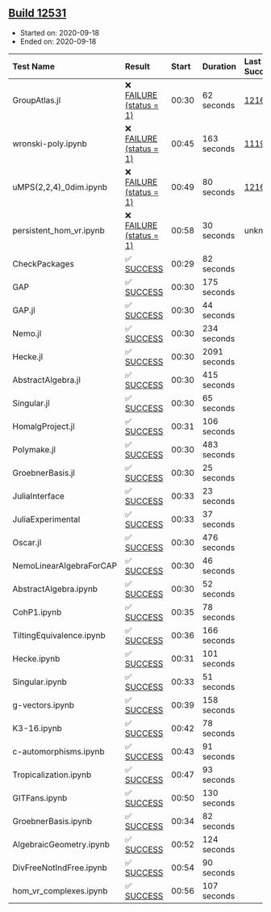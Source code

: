 ## [Build 12531](https://oscarci.mathematik.uni-kl.de/job/oscar/12531/)

* Started on: 2020-09-18
* Ended on: 2020-09-18

| Test Name    | Result | Start | Duration | Last Success | First Failure |
|:-------------|:-------|:------|:---------|:-------------|:--------------|
| GroupAtlas.jl | ❌ [FAILURE (status = 1)](https://oscarci.mathematik.uni-kl.de/job/oscar/12531/artifact/logs/build-12531/GroupAtlas.jl.log) | 00:30 | 62 seconds | [12167](https://oscarci.mathematik.uni-kl.de/job/oscar/12167/) | [12168](https://oscarci.mathematik.uni-kl.de/job/oscar/12168/) |
| wronski-poly.ipynb | ❌ [FAILURE (status = 1)](https://oscarci.mathematik.uni-kl.de/job/oscar/12531/artifact/logs/build-12531/wronski-poly.ipynb.log) | 00:45 | 163 seconds | [11192](https://oscarci.mathematik.uni-kl.de/job/oscar/11192/) | [11193](https://oscarci.mathematik.uni-kl.de/job/oscar/11193/) |
| uMPS(2,2,4)_0dim.ipynb | ❌ [FAILURE (status = 1)](https://oscarci.mathematik.uni-kl.de/job/oscar/12531/artifact/logs/build-12531/uMPS-2-2-4-_0dim.ipynb.log) | 00:49 | 80 seconds | [12167](https://oscarci.mathematik.uni-kl.de/job/oscar/12167/) | [12168](https://oscarci.mathematik.uni-kl.de/job/oscar/12168/) |
| persistent_hom_vr.ipynb | ❌ [FAILURE (status = 1)](https://oscarci.mathematik.uni-kl.de/job/oscar/12531/artifact/logs/build-12531/persistent_hom_vr.ipynb.log) | 00:58 | 30 seconds | unknown | unknown |
| CheckPackages | ✅ [SUCCESS](https://oscarci.mathematik.uni-kl.de/job/oscar/12531/artifact/logs/build-12531/CheckPackages.log) | 00:29 | 82 seconds |  |  |
| GAP | ✅ [SUCCESS](https://oscarci.mathematik.uni-kl.de/job/oscar/12531/artifact/logs/build-12531/GAP.log) | 00:30 | 175 seconds |  |  |
| GAP.jl | ✅ [SUCCESS](https://oscarci.mathematik.uni-kl.de/job/oscar/12531/artifact/logs/build-12531/GAP.jl.log) | 00:30 | 44 seconds |  |  |
| Nemo.jl | ✅ [SUCCESS](https://oscarci.mathematik.uni-kl.de/job/oscar/12531/artifact/logs/build-12531/Nemo.jl.log) | 00:30 | 234 seconds |  |  |
| Hecke.jl | ✅ [SUCCESS](https://oscarci.mathematik.uni-kl.de/job/oscar/12531/artifact/logs/build-12531/Hecke.jl.log) | 00:30 | 2091 seconds |  |  |
| AbstractAlgebra.jl | ✅ [SUCCESS](https://oscarci.mathematik.uni-kl.de/job/oscar/12531/artifact/logs/build-12531/AbstractAlgebra.jl.log) | 00:30 | 415 seconds |  |  |
| Singular.jl | ✅ [SUCCESS](https://oscarci.mathematik.uni-kl.de/job/oscar/12531/artifact/logs/build-12531/Singular.jl.log) | 00:30 | 65 seconds |  |  |
| HomalgProject.jl | ✅ [SUCCESS](https://oscarci.mathematik.uni-kl.de/job/oscar/12531/artifact/logs/build-12531/HomalgProject.jl.log) | 00:31 | 106 seconds |  |  |
| Polymake.jl | ✅ [SUCCESS](https://oscarci.mathematik.uni-kl.de/job/oscar/12531/artifact/logs/build-12531/Polymake.jl.log) | 00:30 | 483 seconds |  |  |
| GroebnerBasis.jl | ✅ [SUCCESS](https://oscarci.mathematik.uni-kl.de/job/oscar/12531/artifact/logs/build-12531/GroebnerBasis.jl.log) | 00:30 | 25 seconds |  |  |
| JuliaInterface | ✅ [SUCCESS](https://oscarci.mathematik.uni-kl.de/job/oscar/12531/artifact/logs/build-12531/JuliaInterface.log) | 00:33 | 23 seconds |  |  |
| JuliaExperimental | ✅ [SUCCESS](https://oscarci.mathematik.uni-kl.de/job/oscar/12531/artifact/logs/build-12531/JuliaExperimental.log) | 00:33 | 37 seconds |  |  |
| Oscar.jl | ✅ [SUCCESS](https://oscarci.mathematik.uni-kl.de/job/oscar/12531/artifact/logs/build-12531/Oscar.jl.log) | 00:30 | 476 seconds |  |  |
| NemoLinearAlgebraForCAP | ✅ [SUCCESS](https://oscarci.mathematik.uni-kl.de/job/oscar/12531/artifact/logs/build-12531/NemoLinearAlgebraForCAP.log) | 00:30 | 46 seconds |  |  |
| AbstractAlgebra.ipynb | ✅ [SUCCESS](https://oscarci.mathematik.uni-kl.de/job/oscar/12531/artifact/logs/build-12531/AbstractAlgebra.ipynb.log) | 00:30 | 52 seconds |  |  |
| CohP1.ipynb | ✅ [SUCCESS](https://oscarci.mathematik.uni-kl.de/job/oscar/12531/artifact/logs/build-12531/CohP1.ipynb.log) | 00:35 | 78 seconds |  |  |
| TiltingEquivalence.ipynb | ✅ [SUCCESS](https://oscarci.mathematik.uni-kl.de/job/oscar/12531/artifact/logs/build-12531/TiltingEquivalence.ipynb.log) | 00:36 | 166 seconds |  |  |
| Hecke.ipynb | ✅ [SUCCESS](https://oscarci.mathematik.uni-kl.de/job/oscar/12531/artifact/logs/build-12531/Hecke.ipynb.log) | 00:31 | 101 seconds |  |  |
| Singular.ipynb | ✅ [SUCCESS](https://oscarci.mathematik.uni-kl.de/job/oscar/12531/artifact/logs/build-12531/Singular.ipynb.log) | 00:33 | 51 seconds |  |  |
| g-vectors.ipynb | ✅ [SUCCESS](https://oscarci.mathematik.uni-kl.de/job/oscar/12531/artifact/logs/build-12531/g-vectors.ipynb.log) | 00:39 | 158 seconds |  |  |
| K3-16.ipynb | ✅ [SUCCESS](https://oscarci.mathematik.uni-kl.de/job/oscar/12531/artifact/logs/build-12531/K3-16.ipynb.log) | 00:42 | 78 seconds |  |  |
| c-automorphisms.ipynb | ✅ [SUCCESS](https://oscarci.mathematik.uni-kl.de/job/oscar/12531/artifact/logs/build-12531/c-automorphisms.ipynb.log) | 00:43 | 91 seconds |  |  |
| Tropicalization.ipynb | ✅ [SUCCESS](https://oscarci.mathematik.uni-kl.de/job/oscar/12531/artifact/logs/build-12531/Tropicalization.ipynb.log) | 00:47 | 93 seconds |  |  |
| GITFans.ipynb | ✅ [SUCCESS](https://oscarci.mathematik.uni-kl.de/job/oscar/12531/artifact/logs/build-12531/GITFans.ipynb.log) | 00:50 | 130 seconds |  |  |
| GroebnerBasis.ipynb | ✅ [SUCCESS](https://oscarci.mathematik.uni-kl.de/job/oscar/12531/artifact/logs/build-12531/GroebnerBasis.ipynb.log) | 00:34 | 82 seconds |  |  |
| AlgebraicGeometry.ipynb | ✅ [SUCCESS](https://oscarci.mathematik.uni-kl.de/job/oscar/12531/artifact/logs/build-12531/AlgebraicGeometry.ipynb.log) | 00:52 | 124 seconds |  |  |
| DivFreeNotIndFree.ipynb | ✅ [SUCCESS](https://oscarci.mathematik.uni-kl.de/job/oscar/12531/artifact/logs/build-12531/DivFreeNotIndFree.ipynb.log) | 00:54 | 90 seconds |  |  |
| hom_vr_complexes.ipynb | ✅ [SUCCESS](https://oscarci.mathematik.uni-kl.de/job/oscar/12531/artifact/logs/build-12531/hom_vr_complexes.ipynb.log) | 00:56 | 107 seconds |  |  |
